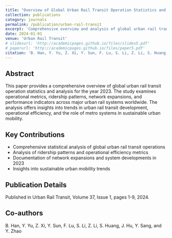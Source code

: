 ```yaml
---
title: "Overview of Global Urban Rail Transit Operation Statistics and Analysis in 2023"
collection: publications
category: journals
permalink: /publication/urban-rail-transit
excerpt: 'Comprehensive overview and analysis of global urban rail transit operation statistics for the year 2023.'
date: 2024-01-01
venue: 'Urban Rail Transit'
# slidesurl: 'http://academicpages.github.io/files/slides5.pdf'
# paperurl: 'http://academicpages.github.io/files/paper5.pdf'
citation: 'B. Han, Y. Yu, Z. Xi, Y. Sun, F. Lu, S. Li, Z. Li, S. Huang, J. Hu, <b>Y. Sang</b>, and Y. Zhao. "Overview of Global Urban Rail Transit Operation Statistics and Analysis in 2023." <i>Urban Rail Transit</i>, 2024, 37(1): 1–9.'
---
```


## Abstract

This paper provides a comprehensive overview of global urban rail transit operation statistics and analysis for the year 2023. The study examines operational metrics, ridership patterns, network expansions, and performance indicators across major urban rail systems worldwide. The analysis offers insights into trends in urban rail transit development, operational efficiency, and the role of metro systems in sustainable urban mobility.

## Key Contributions

- Comprehensive statistical analysis of global urban rail transit operations
- Analysis of ridership patterns and operational efficiency metrics
- Documentation of network expansions and system developments in 2023
- Insights into sustainable urban mobility trends

## Publication Details

Published in Urban Rail Transit, Volume 37, Issue 1, pages 1-9, 2024.

## Co-authors

B. Han, Y. Yu, Z. Xi, Y. Sun, F. Lu, S. Li, Z. Li, S. Huang, J. Hu, Y. Sang, and Y. Zhao

